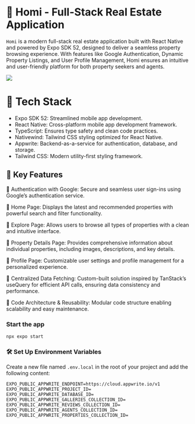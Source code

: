 # 🏡 Homi - Full-Stack Real Estate Application


```Homi``` is a modern full-stack real estate application built with React Native and powered by Expo SDK 52, designed to deliver a seamless property browsing experience. With features like Google Authentication, Dynamic Property Listings, and User Profile Management, Homi ensures an intuitive and user-friendly platform for both property seekers and agents.

<img src="https://go-skill-icons.vercel.app/api/icons?i=reactnative,expo,typescript,tailwind,appwrite" />

# 🚀 Tech Stack
- Expo SDK 52: Streamlined mobile app development.
- React Native: Cross-platform mobile app development framework.
- TypeScript: Ensures type safety and clean code practices.
- Nativewind: Tailwind CSS styling optimized for React Native.
- Appwrite: Backend-as-a-service for authentication, database, and storage.
- Tailwind CSS: Modern utility-first styling framework.

## 🌟 Key Features
🔖 Authentication with Google:
Secure and seamless user sign-ins using Google’s authentication service.

🔖 Home Page:
Displays the latest and recommended properties with powerful search and filter functionality.

🔖 Explore Page:
Allows users to browse all types of properties with a clean and intuitive interface.

🔖 Property Details Page:
Provides comprehensive information about individual properties, including images, descriptions, and key details.

🔖 Profile Page:
Customizable user settings and profile management for a personalized experience.

🔖 Centralized Data Fetching:
Custom-built solution inspired by TanStack’s useQuery for efficient API calls, ensuring data consistency and performance.

🔖 Code Architecture & Reusability:
Modular code structure enabling scalability and easy maintenance.

### Start the app

```
npx expo start
```

### 🛠️ Set Up Environment Variables  

Create a new file named `.env.local` in the root of your project and add the following content:  

```env  
EXPO_PUBLIC_APPWRITE_ENDPOINT=https://cloud.appwrite.io/v1  
EXPO_PUBLIC_APPWRITE_PROJECT_ID=  
EXPO_PUBLIC_APPWRITE_DATABASE_ID=  
EXPO_PUBLIC_APPWRITE_GALLERIES_COLLECTION_ID=  
EXPO_PUBLIC_APPWRITE_REVIEWS_COLLECTION_ID=  
EXPO_PUBLIC_APPWRITE_AGENTS_COLLECTION_ID=  
EXPO_PUBLIC_APPWRITE_PROPERTIES_COLLECTION_ID=  

